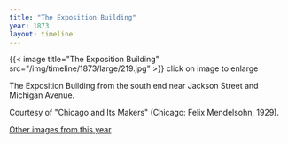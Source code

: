 ```yaml
---
title: "The Exposition Building"
year: 1873
layout: timeline
---
```


{{< image title="The Exposition Building" src="/img/timeline/1873/large/219.jpg" >}}
click on image to enlarge 

The Exposition Building from the south end near Jackson Street and Michigan Avenue. 

Courtesy of "Chicago and Its Makers" (Chicago: Felix Mendelsohn, 1929).

[Other images from this year](/historical/timeline/1873)